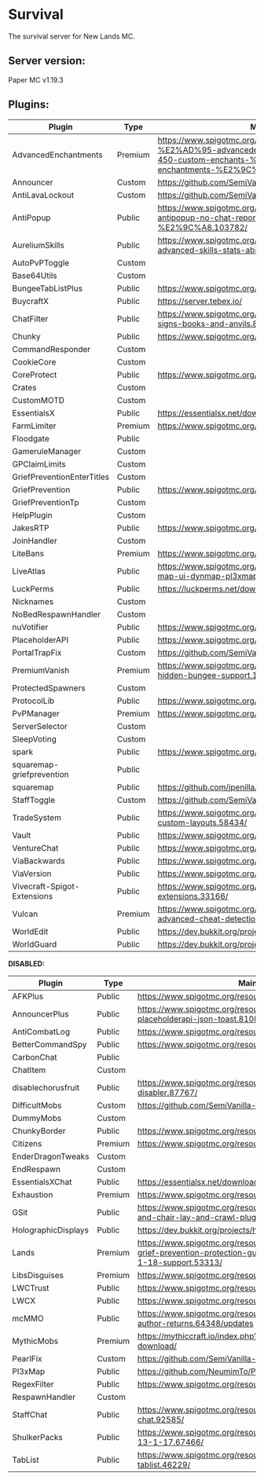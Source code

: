 # Survival

The survival server for New Lands MC.

## Server version:

Paper MC v1.19.3

## Plugins:

Plugin                      |   Type   |  Main Page  | Dev Build | Maintainer
--------------------------- | -------- | ----------- | --------- | -------------
AdvancedEnchantments        | Premium  | https://www.spigotmc.org/resources/1-8-1-18-1-%E2%AD%95-advancedenchantments-%E2%AD%90-450-custom-enchants-%E2%AD%90create-custom-enchantments-%E2%9C%85-50-sale.43058/ | | NA
Announcer                   | Custom   | https://github.com/SemiVanilla-MC/Announcer | | Badbird
AntiLavaLockout             | Custom   | https://github.com/SemiVanilla-MC/AntiLavaLogout | | Badbird
AntiPopup                   | Public   | https://www.spigotmc.org/resources/%E2%9C%A8-antipopup-no-chat-reports-and-popup-%E2%9C%A8.103782/ | | NA
AureliumSkills              | Public   | https://www.spigotmc.org/resources/aurelium-skills-advanced-skills-stats-abilities-and-more.81069/ | | NA
AutoPvPToggle               | Custom   | | https://github.com/superminecraftservers/AutoPvPToggle| Badbird
Base64Utils                 | Custom   | | https://github.com/Badbird5907/Base64Utils | Badbird
BungeeTabListPlus           | Public   | https://www.spigotmc.org/resources/bungeetablistplus.313/ | https://ci.codecrafter47.de/job/BungeeTabListPlus/ | NA
BuycraftX                   | Public   | https://server.tebex.io/ | | NA
ChatFilter                  | Public   | https://www.spigotmc.org/resources/chatfilter-filter-chat-signs-books-and-anvils.81652/ | | NA
Chunky                      | Public   | https://www.spigotmc.org/resources/chunky.81534/ | | NA
CommandResponder            | Custom   | | https://github.com/SemiVanilla-MC/CommandResponder | Alen_Alex
CookieCore                  | Custom   | | https://github.com/SemiVanilla-MC/CookieCore | Cookie
CoreProtect                 | Public   | https://www.spigotmc.org/resources/coreprotect.8631/ | | NA
Crates                      | Custom   | | https://github.com/superminecraftservers/Crates | Badbird
CustomMOTD                  | Custom   | | https://github.com/SemiVanilla-MC/CustomMOTD | Destro
EssentialsX                 | Public   | https://essentialsx.net/downloads.html | | NA
FarmLimiter                 | Premium  | https://www.spigotmc.org/resources/farm-limiter.1419/ | | NA
Floodgate                   | Public   | | https://github.com/GeyserMC/Floodgate/ | NA
GameruleManager             | Custom   | | https://github.com/SemiVanilla-MC/GameruleManager | Destro
GPClaimLimits               | Custom   | | https://github.com/SemiVanilla-MC/GPClaimLimits | Destro
GriefPreventionEnterTitles  | Custom   | | ? | Badbird
GriefPrevention             | Public   | https://www.spigotmc.org/resources/griefprevention.1884/ | https://ci.appveyor.com/project/RoboMWM39862/griefprevention/history | NA
GriefPreventionTp           | Custom   | | ? | Badbird
HelpPlugin                  | Custom   | | https://github.com/SemiVanilla-MC/HelpPlugin | Badbird
JakesRTP                    | Public   | https://www.spigotmc.org/resources/jakes-rtp.80201/ | | NA
JoinHandler                 | Custom   | | https://github.com/SemiVanilla-MC/JoinHandler | Cookie
LiteBans                    | Premium  | https://www.spigotmc.org/resources/litebans.3715/ | | NA
LiveAtlas                   | Public   | https://www.spigotmc.org/resources/liveatlas-alternative-map-ui-dynmap-pl3xmap-squaremap.86939/ | | NA
LuckPerms                   | Public   | https://luckperms.net/download | | NA
Nicknames                   | Custom   | | https://github.com/superminecraftservers/Nicknames | Badbird
NoBedRespawnHandler         | Custom   | | https://github.com/SemiVanilla-MC/NoBedRespawnHandler | Badbird
nuVotifier                  | Public   | https://www.spigotmc.org/resources/nuvotifier.13449/ | | NA
PlaceholderAPI              | Public   | https://www.spigotmc.org/resources/placeholderapi.6245/ | | NA
PortalTrapFix               | Custom   | https://github.com/SemiVanilla-MC/PortalTrapFix | | Badbird
PremiumVanish               | Premium  | https://www.spigotmc.org/resources/premiumvanish-stay-hidden-bungee-support.14404/ | | NA
ProtectedSpawners           | Custom   | | https://github.com/SemiVanilla-MC/ProtectedSpawners | Destro
ProtocolLib                 | Public   | https://www.spigotmc.org/resources/protocollib.1997/ | https://ci.dmulloy2.net/job/ProtocolLib/lastSuccessfulBuild/ | NA
PvPManager                  | Premium  | https://www.spigotmc.org/resources/pvpmanager.10610/ | | NA
ServerSelector              | Custom   | | https://github.com/SemiVanilla-MC/ServerSelector | Badbird
SleepVoting                 | Custom   | | https://github.com/SemiVanilla-MC/SleepVoting | Badbird
spark                       | Public   | https://www.spigotmc.org/resources/spark.57242/ | | NA
squaremap-griefprevention   | Public   | | https://github.com/jpenilla/squaremap-addons | NA
squaremap                   | Public   | https://github.com/jpenilla/squaremap | https://jenkins.jpenilla.xyz/job/squaremap/ | NA
StaffToggle                 | Custom   | https://github.com/SemiVanilla-MC/StaffToggle | | Badbird
TradeSystem                 | Public   | https://www.spigotmc.org/resources/trade-system-custom-layouts.58434/ | | NA
Vault                       | Public   | https://www.spigotmc.org/resources/vault.34315/ | | NA
VentureChat                 | Public   | https://www.spigotmc.org/resources/venturechat.771/ | | NA
ViaBackwards                | Public   | https://www.spigotmc.org/resources/viabackwards.27448/ | | NA
ViaVersion                  | Public   | https://www.spigotmc.org/resources/viaversion.19254/ | | NA
Vivecraft-Spigot-Extensions | Public   | https://www.spigotmc.org/resources/vivecraft-spigot-extensions.33166/ | https://github.com/jrbudda/Vivecraft_Spigot_Extensions | NA
Vulcan                      | Premium  | https://www.spigotmc.org/resources/vulcan-anti-cheat-advanced-cheat-detection-1-7-1-18-1.83626/ | | NA
WorldEdit                   | Public   | https://dev.bukkit.org/projects/worldedit/files | https://builds.enginehub.org/job/worldedit?branch=master | NA
WorldGuard                  | Public   | https://dev.bukkit.org/projects/worldguard/files | https://builds.enginehub.org/job/worldguard | NA

**DISABLED:**

Plugin                      |   Type   |  Main Page  | Dev Build | Maintainer
--------------------------- | -------- | ----------- | --------- | -------------
AFKPlus                     | Public   | https://www.spigotmc.org/resources/afk.35065/ | | NA
AnnouncerPlus               | Public   | https://www.spigotmc.org/resources/announcer-plus-hex-rgb-placeholderapi-json-toast.81005/ | | NA
AntiCombatLog               | Public   | https://www.spigotmc.org/resources/anticombatlog.94540/ | | NA
BetterCommandSpy            | Public   | https://www.spigotmc.org/resources/bettercommandspy.84030/ | | NA
CarbonChat                  | Public   | | https://github.com/Hexaoxide/Carbon | NA
ChatItem                    | Custom   | | https://github.com/SemiVanilla-MC/ChatItem | Destro
disablechorusfruit          | Public   | https://www.spigotmc.org/resources/chorus-fruit-disabler.87767/ | | NA
DifficultMobs               | Custom   | https://github.com/SemiVanilla-MC/DifficultMobs | | Badbird
DummyMobs                   | Custom   | | https://github.com/SemiVanilla-MC/DummyMobs | Alen_Alex
ChunkyBorder                | Public   | https://www.spigotmc.org/resources/chunkyborder.84278/ | | NA
Citizens                    | Premium  | https://www.spigotmc.org/resources/citizens.13811/ | https://ci.citizensnpcs.co/job/Citizens2/ | NA
EnderDragonTweaks           | Custom   | | https://github.com/SemiVanilla-MC/EnderDragonTweaks | Destro
EndRespawn                  | Custom   | | https://github.com/SemiVanilla-MC/EndRespawn | Badbird
EssentialsXChat             | Public   | https://essentialsx.net/downloads.html | | NA
Exhaustion                  | Premium  | https://www.spigotmc.org/resources/exhaustion.73031/ | | NA
GSit                        | Public   | https://www.spigotmc.org/resources/gsit-modern-sit-seat-and-chair-lay-and-crawl-plugin-1-14-x-1-18-x.62325/ | | NA
HolographicDisplays         | Public   | https://dev.bukkit.org/projects/holographic-displays | https://ci.codemc.io/job/filoghost/job/HolographicDisplays/changes | NA
Lands                       | Premium  | https://www.spigotmc.org/resources/lands-land-claim-plugin-grief-prevention-protection-gui-management-nations-wars-1-18-support.53313/ | | NA
LibsDisguises               | Premium  | https://www.spigotmc.org/resources/libs-disguises.32453/ | | NA
LWCTrust                    | Public   | https://www.spigotmc.org/resources/lwc-trust.75580/ | | NA
LWCX                        | Public   | https://www.spigotmc.org/resources/lwc-extended.69551/ | | NA
mcMMO                       | Public   | https://www.spigotmc.org/resources/official-mcmmo-original-author-returns.64348/updates | | NA
MythicMobs                  | Premium  | https://mythiccraft.io/index.php?pages/official-mythicmobs-download/ | | NA
PearlFix                    | Custom   | https://github.com/SemiVanilla-MC/PearlFix | | Badbird
Pl3xMap                     | Public   | https://github.com/NeumimTo/Pl3xMap | | NA
RegexFilter                 | Public   | https://www.spigotmc.org/resources/regexfilter.96416/ | | NA
RespawnHandler              | Custom   | | https://github.com/SemiVanilla-MC/RespawnHandler | Cookie
StaffChat                   | Public   | https://www.spigotmc.org/resources/1-7-1-18-staff-chat.92585/ | | NA
ShulkerPacks                | Public   | https://www.spigotmc.org/resources/shulker-backpacks-1-13-1-17.67466/ | | NA
TabList                     | Public   | https://www.spigotmc.org/resources/animated-tab-tablist.46229/ | | NA
